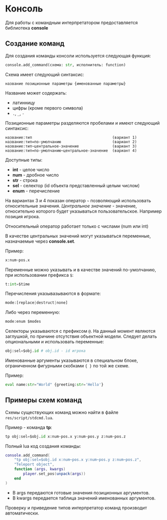 # Консоль

Для работы с командным интерпретатором предоставляется библиотека **console**

## Создание команд

Для создания команды консоли используется следующая функция:

```python
console.add_command(схема: str, исполнитель: function)
```

Схема имеет следующий синтаксис:

```
название позиционные параметры {именованные параметры}
```

Название может содержать:
- латинницу
- цифры (кроме первого символа) 
- `.`, `_`, `-`

Позиционные параметры разделяются пробелами и имеют следующий синтаксис:

```
название:тип                                    (вариант 1)
название:тип=по-умолчанию                       (вариант 2)
название:тип~центральное-значение               (вариант 3)
название:тип=по-умолчанию~центральное-значение  (вариант 4)
```

Доступные типы:
- **int** - целое число
- **num** - дробное число
- **str** - строка
- **sel** - селектор (id объекта представленный целым числом)
- **enum** - перечисление

На вариантах 3 и 4 показан оператор `~` позволяющий использовать относительные значения. *Центральное значение* - значение, относительно которого будет указываться пользовательское. Например позиция игрока.

Относительный оператор работает только с числами (num или int)

В качестве центральных значений могут указываться переменные, назначаемые через **console.set**.

Пример:

```python
x:num~pos.x
```

Переменные можно указывать и в качестве значений по-умолчанию, при использовании префикса `$`:

```python
t:int=$time
```

Перечисления указывазываются в формате:

```python
mode:[replace|destruct|none]
```

Либо через переменную:

```python
mode:enum $modes
```

Селекторы указываются с префиксом `@`. На данный момент являются заглушкой, по причине отсутствия объектной модели. Следует делать опциональными и использовать переменные:

```python
obj:sel=$obj.id # obj.id - id игрока
```

Именованные аргументы указываются в специальном блоке, ограниченном фигурными скобками `{ }` по той же схеме.

Пример:

```python
eval name:str="World" {greeting:str='Hello'}
```

## Примеры схем команд

Схемы существующих команд можно найти в файле `res/script/stdcmd.lua`.

Пример - команда **tp**:

```python
tp obj:sel=$obj.id x:num~pos.x y:num~pos.y z:num~pos.z
```

Полный lua код создания команды:

```lua
console.add_command(
    "tp obj:sel=$obj.id x:num~pos.x y:num~pos.y z:num~pos.z",
    "Teleport object",
    function (args, kwargs)
        player.set_pos(unpack(args))
    end
)
```

- В args передаются готовые значения позиционных аргументов.
- В kwargs передается таблица значений именованных аргументов.

Проверку и приведение типов интерпретатор команд производит автоматически.
